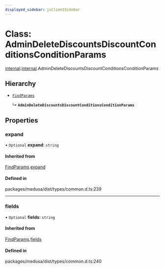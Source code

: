 ```yaml
---
displayed_sidebar: jsClientSidebar
---
```


# Class: AdminDeleteDiscountsDiscountConditionsConditionParams

[internal](../modules/internal-8.md).[internal](../modules/internal-8.internal.md).AdminDeleteDiscountsDiscountConditionsConditionParams

## Hierarchy

- [`FindParams`](internal-6.FindParams.md)

  ↳ **`AdminDeleteDiscountsDiscountConditionsConditionParams`**

## Properties

### expand

• `Optional` **expand**: `string`

#### Inherited from

[FindParams](internal-6.FindParams.md).[expand](internal-6.FindParams.md#expand)

#### Defined in

packages/medusa/dist/types/common.d.ts:239

___

### fields

• `Optional` **fields**: `string`

#### Inherited from

[FindParams](internal-6.FindParams.md).[fields](internal-6.FindParams.md#fields)

#### Defined in

packages/medusa/dist/types/common.d.ts:240
